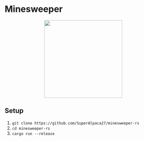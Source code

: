 # Minesweeper
<p align="center">
  <img height="250"  src="https://user-images.githubusercontent.com/55866792/146289550-09fa1736-4756-48ce-8a70-37842242e089.png">
</p>

## Setup
1. `git clone https://github.com/SuperAlpaca27/minesweeper-rs`
2. `cd minesweeper-rs`
3. `cargo run --release`
